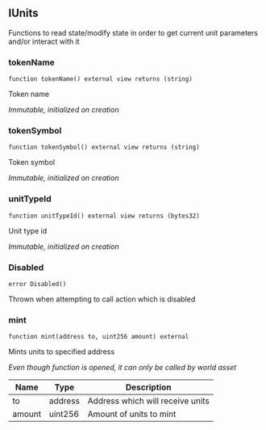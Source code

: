 ## IUnits


Functions to read state/modify state in order to get current unit parameters and/or interact with it





### tokenName

```solidity
function tokenName() external view returns (string)
```

Token name

_Immutable, initialized on creation_




### tokenSymbol

```solidity
function tokenSymbol() external view returns (string)
```

Token symbol

_Immutable, initialized on creation_




### unitTypeId

```solidity
function unitTypeId() external view returns (bytes32)
```

Unit type id

_Immutable, initialized on creation_




### Disabled

```solidity
error Disabled()
```

Thrown when attempting to call action which is disabled





### mint

```solidity
function mint(address to, uint256 amount) external
```

Mints units to specified address

_Even though function is opened, it can only be called by world asset_

| Name | Type | Description |
| ---- | ---- | ----------- |
| to | address | Address which will receive units |
| amount | uint256 | Amount of units to mint |



